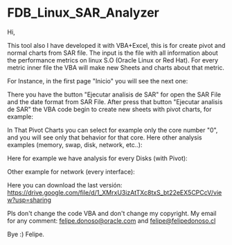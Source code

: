 # FDB_Linux_SAR_Analyzer

Hi,

This tool also I have developed it with VBA+Excel, this is for create pivot and normal charts from SAR file. The input is the file with all information about the performance metrics on linux S.O (Oracle Linux or Red Hat).  For every metric inner file the VBA will make new Sheets and charts about that metric.

For Instance, in the first page "Inicio" you will see the next one:




There you have the button "Ejecutar analisis de SAR" for open the SAR File and the date format from SAR File. After press that button "Ejecutar analisis de SAR" the VBA code begin to create new sheets with pivot charts, for example:



In That Pivot Charts you can select for example only the core number "0",  and you will see only that behavior for that core. Here other analysis examples (memory, swap, disk, network, etc..):







Here for example we have analysis for every Disks (with Pivot):



Other example for network (every interface):



Here you can download the last versión:
https://drive.google.com/file/d/1_XMrxU3izAtTXc8txS_bt22eEX5CPCcV/view?usp=sharing

Pls don't change the code VBA and don't change my copyright.
My email for any comment: felipe.donoso@oracle.com and felipe@felipedonoso.cl

Bye :)
Felipe.
